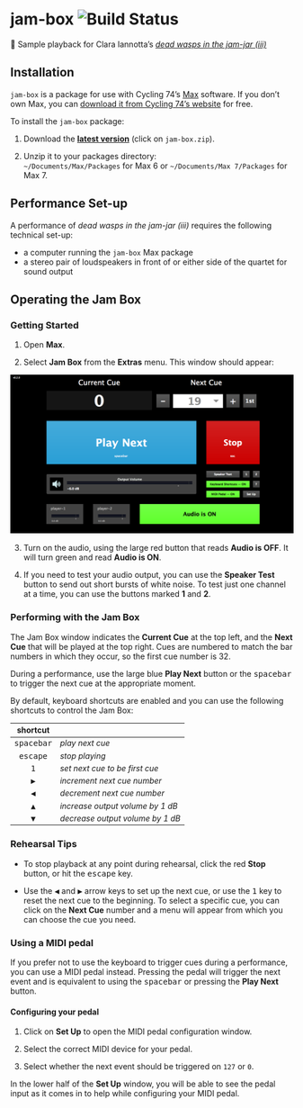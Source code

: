 # jam-box ![Build Status](https://travis-ci.com/delucis/jam-box.svg?token=vMggSwUMhr68RUsUzVGb&branch=master)

:violin: Sample playback for Clara Iannotta’s [_dead wasps in the jam-jar (iii)_](http://claraiannotta.com/works/chamber-music/dead-wasps-in-the-jam-jar-iii-2017/)


## Installation

`jam-box` is a package for use with Cycling 74’s [Max](https://cycling74.com/products/max/) software. If you don’t own Max, you can [download it from Cycling 74’s website](https://cycling74.com/downloads/) for free.

To install the `jam-box` package:

1. Download the [__latest version__](https://github.com/delucis/jam-box/releases/latest) (click on `jam-box.zip`).

2. Unzip it to your packages directory:    
`~/Documents/Max/Packages` for Max 6 or `~/Documents/Max 7/Packages` for Max 7.


## Performance Set-up

A performance of _dead wasps in the jam-jar (iii)_ requires the following technical set-up:

- a computer running the `jam-box` Max package
- a stereo pair of loudspeakers in front of or either side of the quartet for sound output


## Operating the Jam Box

### Getting Started

1. Open **Max**.

2. Select **Jam Box** from the **Extras** menu. This window should appear:

  ![Screenshot of the Jam Box running in Max 7.](media/patch-screenshot.png)

3. Turn on the audio, using the large red button that reads **Audio is OFF**. It will turn green and read **Audio is ON**.

4. If you need to test your audio output, you can use the **Speaker Test** button to send out short bursts of white noise. To test just one channel at a time, you can use the buttons marked **1** and **2**.

### Performing with the Jam Box

The Jam Box window indicates the **Current Cue** at the top left, and the **Next Cue** that will be played at the top right. Cues are numbered to match the bar numbers in which they occur, so the first cue number is 32.

During a performance, use the large blue **Play Next** button or the <kbd>spacebar</kbd> to trigger the next cue at the appropriate moment.

By default, keyboard shortcuts are enabled and you can use the following shortcuts to control the Jam Box:

|      shortcut       |                                  |
|:-------------------:|:---------------------------------|
| <kbd>spacebar</kbd> | _play next cue_                  |
|  <kbd>escape</kbd>  | _stop playing_                   |
|    <kbd>1</kbd>     | _set next cue to be first cue_   |
|    <kbd>▶</kbd>     | _increment next cue number_      |
|    <kbd>◀</kbd>     | _decrement next cue number_      |
|    <kbd>▲</kbd>     | _increase output volume by 1 dB_ |
|    <kbd>▼</kbd>     | _decrease output volume by 1 dB_ |

### Rehearsal Tips

- To stop playback at any point during rehearsal, click the red **Stop** button, or hit the <kbd>escape</kbd> key.

- Use the <kbd>◀</kbd> and <kbd>▶</kbd> arrow keys to set up the next cue, or use the <kbd>1</kbd> key to reset the next cue to the beginning. To select a specific cue, you can click on the **Next Cue** number and a menu will appear from which you can choose the cue you need.

### Using a MIDI pedal

If you prefer not to use the keyboard to trigger cues during a performance,
you can use a MIDI pedal instead. Pressing the pedal will trigger the next event
and is equivalent to using the <kbd>spacebar</kbd> or pressing the **Play Next**
button.

#### Configuring your pedal

1. Click on **Set Up** to open the MIDI pedal configuration window.

2. Select the correct MIDI device for your pedal.

3. Select whether the next event should be triggered on `127` or `0`.

In the lower half of the **Set Up** window, you will be able to see the pedal
input as it comes in to help while configuring your MIDI pedal.
